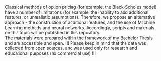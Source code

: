 Classical methods of option pricing (for example, the Black-Scholes model) have a number of limitations 
(for example, the inability to add additional features, or unrealistic assumptions). 
Therefore, we propose an alternative approach - the construction of additional features, 
and the use of Machine Learning methods and neural networks. 
Accordingly, scripts and materials on this topic will be published in this repository.  
The materials were prepared within the framework of my Bachelor Thesis and are accessible and open. 
!!! Please keep in mind that the data was collected from open sources, and was used only for research and educational purposes (no commercial use) !!!
